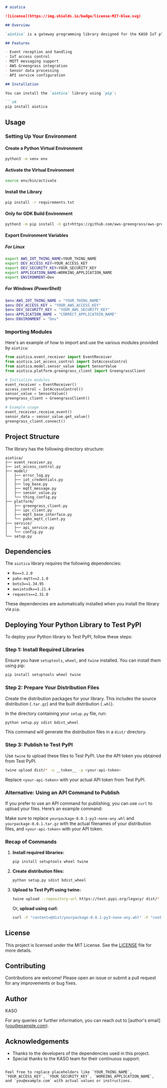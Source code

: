 ```markdown
# aiotica

![License](https://img.shields.io/badge/license-MIT-blue.svg)

## Overview

`aiotica` is a gateway programming library designed for the KASO IoT platform. This library provides various modules to handle event reception, access control, sensor data processing, and more, facilitating seamless interaction with IoT devices and services.

## Features

- Event reception and handling
- IoT access control
- MQTT messaging support
- AWS Greengrass integration
- Sensor data processing
- API service configuration

## Installation

You can install the `aiotica` library using `pip`:

```sh
pip install aiotica
```

## Usage

### Setting Up Your Environment

#### Create a Python Virtual Environment

```sh
python3 -m venv env
```

#### Activate the Virtual Environment

```sh
source env/bin/activate
```

#### Install the Library

```sh
pip install -r requirements.txt
```

#### Only for GDK Build Environment

```sh
python3 -m pip install -U git+https://github.com/aws-greengrass/aws-greengrass-gdk-cli.git@v1.6.2
```

#### Export Environment Variables

##### For Linux

```sh
export AWS_IOT_THING_NAME=YOUR_THING_NAME
export DEV_ACCESS_KEY=YOUR_ACCESS_KEY
export DEV_SECURITY_KEY=YOUR_SECURITY_KEY
export APPLICATION_NAME=WORKING_APPLICATION_NAME
export ENVIRONMENT=Dev
```

##### For Windows (PowerShell)

```powershell
$env:AWS_IOT_THING_NAME = "YOUR_THING_NAME"
$env:DEV_ACCESS_KEY = "YOUR_AWS_ACCESS_KEY"
$env:DEV_SECURITY_KEY = "YOUR_AWS_SECURITY_KEY"
$env:APPLICATION_NAME = "CORRECT_APPLICATOIN_NAME"
$env:ENVIRONMENT = "Dev"
```

### Importing Modules

Here's an example of how to import and use the various modules provided by `aiotica`:

```python
from aiotica.event_receiver import EventReceiver
from aiotica.iot_access_control import IotAccessControl
from aiotica.model.sensor_value import SensorValue
from aiotica.platform.greengrass_client import GreengrassClient

# Initialize modules
event_receiver = EventReceiver()
access_control = IotAccessControl()
sensor_value = SensorValue()
greengrass_client = GreengrassClient()

# Example usage
event_receiver.receive_event()
sensor_data = sensor_value.get_value()
greengrass_client.connect()
```

## Project Structure

The library has the following directory structure:

```
aiotica/
├── event_receiver.py
├── iot_access_control.py
├── model/
│   ├── error_log.py
│   ├── iot_credentials.py
│   ├── log_base.py
│   ├── mqtt_message.py
│   ├── sensor_value.py
│   └── thing_config.py
├── platform/
│   ├── greengrass_client.py
│   ├── ipc_client.py
│   ├── mqtt_base_interface.py
│   └── paho_mqtt_client.py
├── service/
│   ├── api_service.py
│   └── config.py
└── setup.py
```

## Dependencies

The `aiotica` library requires the following dependencies:

- `Rx==3.2.0`
- `paho-mqtt==2.1.0`
- `boto3==1.34.95`
- `awsiotsdk==1.21.4`
- `requests==2.31.0`

These dependencies are automatically installed when you install the library via `pip`.


## Deploying Your Python Library to Test PyPI

To deploy your Python library to Test PyPI, follow these steps:

### Step 1: Install Required Libraries

Ensure you have `setuptools`, `wheel`, and `twine` installed. You can install them using pip:

```bash
pip install setuptools wheel twine
```

### Step 2: Prepare Your Distribution Files

Create the distribution packages for your library. This includes the source distribution (`.tar.gz`) and the built distribution (`.whl`).

In the directory containing your `setup.py` file, run:

```bash
python setup.py sdist bdist_wheel
```

This command will generate the distribution files in a `dist/` directory.

### Step 3: Publish to Test PyPI

Use `twine` to upload these files to Test PyPI. Use the API token you obtained from Test PyPI.

```bash
twine upload dist/* -u __token__ -p <your-api-token>
```

Replace `<your-api-token>` with your actual API token from Test PyPI.

### Alternative: Using an API Command to Publish

If you prefer to use an API command for publishing, you can use `curl` to upload your files. Here’s an example command:



Make sure to replace `yourpackage-0.0.1-py3-none-any.whl` and `yourpackage-0.0.1.tar.gz` with the actual filenames of your distribution files, and `<your-api-token>` with your API token.

### Recap of Commands

1. **Install required libraries:**

    ```bash
    pip install setuptools wheel twine
    ```

2. **Create distribution files:**

    ```bash
    python setup.py sdist bdist_wheel
    ```

3. **Upload to Test PyPI using twine:**

    ```bash
    twine upload --repository-url https://test.pypi.org/legacy/ dist/* -u __token__ -p <your-api-token>
    ```

    Or, **upload using curl:**

    ```bash
    curl -F "content=@dist/yourpackage-0.0.1-py3-none-any.whl" -F "content=@dist/yourpackage-0.0.1.tar.gz" -u __token__:<your-api-token> https://test.pypi.org/legacy/
    ```

## License

This project is licensed under the MIT License. See the [LICENSE](LICENSE) file for more details.

## Contributing

Contributions are welcome! Please open an issue or submit a pull request for any improvements or bug fixes.

## Author

KASO

For any queries or further information, you can reach out to [author's email] (you@example.com).

## Acknowledgements

- Thanks to the developers of the dependencies used in this project.
- Special thanks to the KASO team for their continuous support.
```

Feel free to replace placeholders like `YOUR_THING_NAME`, `YOUR_ACCESS_KEY`, `YOUR_SECURITY_KEY`, `WORKING_APPLICATION_NAME`, and `you@example.com` with actual values or instructions.